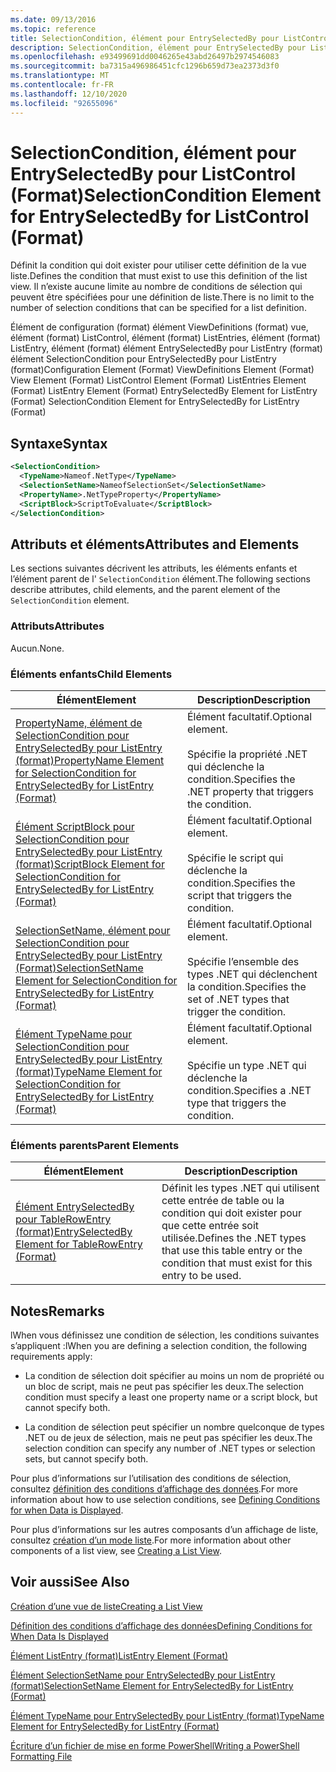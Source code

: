```yaml
---
ms.date: 09/13/2016
ms.topic: reference
title: SelectionCondition, élément pour EntrySelectedBy pour ListControl (Format)
description: SelectionCondition, élément pour EntrySelectedBy pour ListControl (Format)
ms.openlocfilehash: e93499691dd0046265e43abd26497b2974546083
ms.sourcegitcommit: ba7315a496986451cfc1296b659d73ea2373d3f0
ms.translationtype: MT
ms.contentlocale: fr-FR
ms.lasthandoff: 12/10/2020
ms.locfileid: "92655096"
---
```

# <a name="selectioncondition-element-for-entryselectedby-for-listcontrol-format"></a><span data-ttu-id="0239f-103">SelectionCondition, élément pour EntrySelectedBy pour ListControl (Format)</span><span class="sxs-lookup"><span data-stu-id="0239f-103">SelectionCondition Element for EntrySelectedBy for ListControl (Format)</span></span>

<span data-ttu-id="0239f-104">Définit la condition qui doit exister pour utiliser cette définition de la vue liste.</span><span class="sxs-lookup"><span data-stu-id="0239f-104">Defines the condition that must exist to use this definition of the list view.</span></span> <span data-ttu-id="0239f-105">Il n’existe aucune limite au nombre de conditions de sélection qui peuvent être spécifiées pour une définition de liste.</span><span class="sxs-lookup"><span data-stu-id="0239f-105">There is no limit to the number of selection conditions that can be specified for a list definition.</span></span>

<span data-ttu-id="0239f-106">Élément de configuration (format) élément ViewDefinitions (format) vue, élément (format) ListControl, élément (format) ListEntries, élément (format) ListEntry, élément (format) élément EntrySelectedBy pour ListEntry (format) élément SelectionCondition pour EntrySelectedBy pour ListEntry (format)</span><span class="sxs-lookup"><span data-stu-id="0239f-106">Configuration Element (Format) ViewDefinitions Element (Format) View Element (Format) ListControl Element (Format) ListEntries Element (Format) ListEntry Element (Format) EntrySelectedBy Element for ListEntry (Format) SelectionCondition Element for EntrySelectedBy for ListEntry (Format)</span></span>

## <a name="syntax"></a><span data-ttu-id="0239f-107">Syntaxe</span><span class="sxs-lookup"><span data-stu-id="0239f-107">Syntax</span></span>

```xml
<SelectionCondition>
  <TypeName>Nameof.NetType</TypeName>
  <SelectionSetName>NameofSelectionSet</SelectionSetName>
  <PropertyName>.NetTypeProperty</PropertyName>
  <ScriptBlock>ScriptToEvaluate</ScriptBlock>
</SelectionCondition>
```

## <a name="attributes-and-elements"></a><span data-ttu-id="0239f-108">Attributs et éléments</span><span class="sxs-lookup"><span data-stu-id="0239f-108">Attributes and Elements</span></span>

<span data-ttu-id="0239f-109">Les sections suivantes décrivent les attributs, les éléments enfants et l’élément parent de l' `SelectionCondition` élément.</span><span class="sxs-lookup"><span data-stu-id="0239f-109">The following sections describe attributes, child elements, and the parent element of the `SelectionCondition` element.</span></span>

### <a name="attributes"></a><span data-ttu-id="0239f-110">Attributs</span><span class="sxs-lookup"><span data-stu-id="0239f-110">Attributes</span></span>

<span data-ttu-id="0239f-111">Aucun.</span><span class="sxs-lookup"><span data-stu-id="0239f-111">None.</span></span>

### <a name="child-elements"></a><span data-ttu-id="0239f-112">Éléments enfants</span><span class="sxs-lookup"><span data-stu-id="0239f-112">Child Elements</span></span>

|<span data-ttu-id="0239f-113">Élément</span><span class="sxs-lookup"><span data-stu-id="0239f-113">Element</span></span>|<span data-ttu-id="0239f-114">Description</span><span class="sxs-lookup"><span data-stu-id="0239f-114">Description</span></span>|
|-------------|-----------------|
|[<span data-ttu-id="0239f-115">PropertyName, élément de SelectionCondition pour EntrySelectedBy pour ListEntry (format)</span><span class="sxs-lookup"><span data-stu-id="0239f-115">PropertyName Element for SelectionCondition for EntrySelectedBy for ListEntry (Format)</span></span>](./propertyname-element-for-selectioncondition-for-entryselectedby-for-listcontrol-format.md)|<span data-ttu-id="0239f-116">Élément facultatif.</span><span class="sxs-lookup"><span data-stu-id="0239f-116">Optional element.</span></span><br /><br /> <span data-ttu-id="0239f-117">Spécifie la propriété .NET qui déclenche la condition.</span><span class="sxs-lookup"><span data-stu-id="0239f-117">Specifies the .NET property that triggers the condition.</span></span>|
|[<span data-ttu-id="0239f-118">Élément ScriptBlock pour SelectionCondition pour EntrySelectedBy pour ListEntry (format)</span><span class="sxs-lookup"><span data-stu-id="0239f-118">ScriptBlock Element for SelectionCondition for EntrySelectedBy for ListEntry (Format)</span></span>](./scriptblock-element-for-selectioncondition-for-entryselectedby-for-listcontrol-format.md)|<span data-ttu-id="0239f-119">Élément facultatif.</span><span class="sxs-lookup"><span data-stu-id="0239f-119">Optional element.</span></span><br /><br /> <span data-ttu-id="0239f-120">Spécifie le script qui déclenche la condition.</span><span class="sxs-lookup"><span data-stu-id="0239f-120">Specifies the script that triggers the condition.</span></span>|
|[<span data-ttu-id="0239f-121">SelectionSetName, élément pour SelectionCondition pour EntrySelectedBy pour ListEntry (Format)</span><span class="sxs-lookup"><span data-stu-id="0239f-121">SelectionSetName Element for SelectionCondition for EntrySelectedBy for ListEntry (Format)</span></span>](./selectionsetname-element-for-selectioncondition-for-entryselectedby-for-listentry-format.md)|<span data-ttu-id="0239f-122">Élément facultatif.</span><span class="sxs-lookup"><span data-stu-id="0239f-122">Optional element.</span></span><br /><br /> <span data-ttu-id="0239f-123">Spécifie l’ensemble des types .NET qui déclenchent la condition.</span><span class="sxs-lookup"><span data-stu-id="0239f-123">Specifies the set of .NET types that trigger the condition.</span></span>|
|[<span data-ttu-id="0239f-124">Élément TypeName pour SelectionCondition pour EntrySelectedBy pour ListEntry (format)</span><span class="sxs-lookup"><span data-stu-id="0239f-124">TypeName Element for SelectionCondition for EntrySelectedBy for ListEntry (Format)</span></span>](./typename-element-for-selectioncondition-for-entryselectedby-for-listcontrol-format.md)|<span data-ttu-id="0239f-125">Élément facultatif.</span><span class="sxs-lookup"><span data-stu-id="0239f-125">Optional element.</span></span><br /><br /> <span data-ttu-id="0239f-126">Spécifie un type .NET qui déclenche la condition.</span><span class="sxs-lookup"><span data-stu-id="0239f-126">Specifies a .NET type that triggers the condition.</span></span>|

### <a name="parent-elements"></a><span data-ttu-id="0239f-127">Éléments parents</span><span class="sxs-lookup"><span data-stu-id="0239f-127">Parent Elements</span></span>

|<span data-ttu-id="0239f-128">Élément</span><span class="sxs-lookup"><span data-stu-id="0239f-128">Element</span></span>|<span data-ttu-id="0239f-129">Description</span><span class="sxs-lookup"><span data-stu-id="0239f-129">Description</span></span>|
|-------------|-----------------|
|[<span data-ttu-id="0239f-130">Élément EntrySelectedBy pour TableRowEntry (format)</span><span class="sxs-lookup"><span data-stu-id="0239f-130">EntrySelectedBy Element for TableRowEntry (Format)</span></span>](./entryselectedby-element-for-tablerowentry-for-tablecontrol-format.md)|<span data-ttu-id="0239f-131">Définit les types .NET qui utilisent cette entrée de table ou la condition qui doit exister pour que cette entrée soit utilisée.</span><span class="sxs-lookup"><span data-stu-id="0239f-131">Defines the .NET types that use this table entry or the condition that must exist for this entry to be used.</span></span>|

## <a name="remarks"></a><span data-ttu-id="0239f-132">Notes</span><span class="sxs-lookup"><span data-stu-id="0239f-132">Remarks</span></span>

<span data-ttu-id="0239f-133">lWhen vous définissez une condition de sélection, les conditions suivantes s’appliquent :</span><span class="sxs-lookup"><span data-stu-id="0239f-133">lWhen you are defining a selection condition, the following requirements apply:</span></span>

- <span data-ttu-id="0239f-134">La condition de sélection doit spécifier au moins un nom de propriété ou un bloc de script, mais ne peut pas spécifier les deux.</span><span class="sxs-lookup"><span data-stu-id="0239f-134">The selection condition must specify a least one property name or a script block, but cannot specify both.</span></span>

- <span data-ttu-id="0239f-135">La condition de sélection peut spécifier un nombre quelconque de types .NET ou de jeux de sélection, mais ne peut pas spécifier les deux.</span><span class="sxs-lookup"><span data-stu-id="0239f-135">The selection condition can specify any number of .NET types or selection sets, but cannot specify both.</span></span>

<span data-ttu-id="0239f-136">Pour plus d’informations sur l’utilisation des conditions de sélection, consultez [définition des conditions d’affichage des données](./defining-conditions-for-displaying-data.md).</span><span class="sxs-lookup"><span data-stu-id="0239f-136">For more information about how to use selection conditions, see [Defining Conditions for when Data is Displayed](./defining-conditions-for-displaying-data.md).</span></span>

<span data-ttu-id="0239f-137">Pour plus d’informations sur les autres composants d’un affichage de liste, consultez [création d’un mode liste](./creating-a-list-view.md).</span><span class="sxs-lookup"><span data-stu-id="0239f-137">For more information about other components of a list view, see [Creating a List View](./creating-a-list-view.md).</span></span>

## <a name="see-also"></a><span data-ttu-id="0239f-138">Voir aussi</span><span class="sxs-lookup"><span data-stu-id="0239f-138">See Also</span></span>

[<span data-ttu-id="0239f-139">Création d’une vue de liste</span><span class="sxs-lookup"><span data-stu-id="0239f-139">Creating a List View</span></span>](./creating-a-list-view.md)

[<span data-ttu-id="0239f-140">Définition des conditions d’affichage des données</span><span class="sxs-lookup"><span data-stu-id="0239f-140">Defining Conditions for When Data Is Displayed</span></span>](./defining-conditions-for-displaying-data.md)

[<span data-ttu-id="0239f-141">Élément ListEntry (format)</span><span class="sxs-lookup"><span data-stu-id="0239f-141">ListEntry Element (Format)</span></span>](./listentry-element-for-listcontrol-format.md)

[<span data-ttu-id="0239f-142">Élément SelectionSetName pour EntrySelectedBy pour ListEntry (format)</span><span class="sxs-lookup"><span data-stu-id="0239f-142">SelectionSetName Element for EntrySelectedBy for ListEntry (Format)</span></span>](./selectionsetname-element-for-entryselectedby-for-listcontrol-format.md)

[<span data-ttu-id="0239f-143">Élément TypeName pour EntrySelectedBy pour ListEntry (format)</span><span class="sxs-lookup"><span data-stu-id="0239f-143">TypeName Element for EntrySelectedBy for ListEntry (Format)</span></span>](/powershell/scripting/developer/format/typename-element-for-entryselectedby-for-listcontrol-format)

[<span data-ttu-id="0239f-144">Écriture d’un fichier de mise en forme PowerShell</span><span class="sxs-lookup"><span data-stu-id="0239f-144">Writing a PowerShell Formatting File</span></span>](./writing-a-powershell-formatting-file.md)
